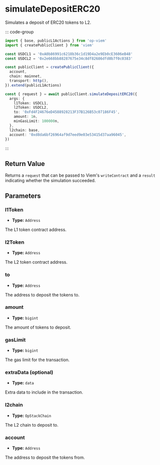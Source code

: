 # simulateDepositERC20

Simulates a deposit of ERC20 tokens to L2.

::: code-group

```ts [example.ts]
import { base, publicL1Actions } from 'op-viem'
import { createPublicClient } from 'viem'

const USDCL1 = '0xA0b86991c6218b36c1d19D4a2e9Eb0cE3606eB48'
const USDCL2 = '0x2e668bb88287675e34c8df82686dfd0b7f0c0383'

const publicClient = createPublicClient({
  account,
  chain: mainnet,
  transport: http(),
}).extend(publicL1Actions)

const { request } = await publicClient.simulateDepositERC20({
  args: {
    l1Token: USDCL1,
    l2Token: USDCL2,
    to: '0xFd4F24676eD4588928213F37B126B53c07186F45',
    amount: 1n,
    minGasLimit: 100000n,
  },
  l2chain: base,
  account: '0xd8da6bf26964af9d7eed9e03e53415d37aa96045',
})
```

:::

## Return Value

Returns a `request` that can be passed to Viem's `writeContract` and a `result` indicating whether the simulation succeeded.

## Parameters

### l1Token

- **Type:** `Address`

The L1 token contract address.

### l2Token

- **Type:** `Address`

The L2 token contract address.

### to

- **Type:** `Address`

The address to deposit the tokens to.

### amount

- **Type:** `bigint`

The amount of tokens to deposit.

### gasLimit

- **Type:** `bigint`

The gas limit for the transaction.

### extraData (optional)

- **Type:** `data`

Extra data to include in the transaction.

### l2chain

- **Type:** `OpStackChain`

The L2 chain to deposit to.

### account

- **Type:** `Address`

The address to deposit the tokens from.
